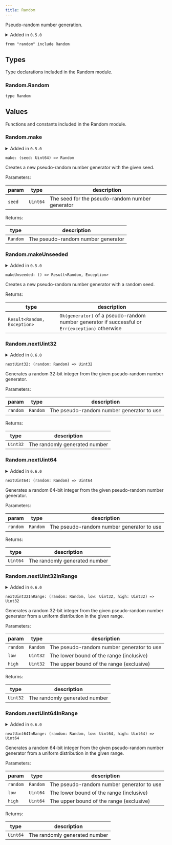 ```yaml
---
title: Random
---
```


Pseudo-random number generation.

<details disabled>
<summary tabindex="-1">Added in <code>0.5.0</code></summary>
No other changes yet.
</details>

```grain
from "random" include Random
```

## Types

Type declarations included in the Random module.

### Random.**Random**

```grain
type Random
```

## Values

Functions and constants included in the Random module.

### Random.**make**

<details disabled>
<summary tabindex="-1">Added in <code>0.5.0</code></summary>
No other changes yet.
</details>

```grain
make: (seed: Uint64) => Random
```

Creates a new pseudo-random number generator with the given seed.

Parameters:

| param  | type     | description                                     |
| ------ | -------- | ----------------------------------------------- |
| `seed` | `Uint64` | The seed for the pseudo-random number generator |

Returns:

| type     | description                        |
| -------- | ---------------------------------- |
| `Random` | The pseudo-random number generator |

### Random.**makeUnseeded**

<details disabled>
<summary tabindex="-1">Added in <code>0.5.0</code></summary>
No other changes yet.
</details>

```grain
makeUnseeded: () => Result<Random, Exception>
```

Creates a new pseudo-random number generator with a random seed.

Returns:

| type                        | description                                                                                     |
| --------------------------- | ----------------------------------------------------------------------------------------------- |
| `Result<Random, Exception>` | `Ok(generator)` of a pseudo-random number generator if successful or `Err(exception)` otherwise |

### Random.**nextUint32**

<details>
<summary>Added in <code>0.6.0</code></summary>
<table>
<thead>
<tr><th>version</th><th>changes</th></tr>
</thead>
<tbody>
<tr><td><code>0.5.0</code></td><td>Originally named `nextInt32`</td></tr>
</tbody>
</table>
</details>

```grain
nextUint32: (random: Random) => Uint32
```

Generates a random 32-bit integer from the given pseudo-random number generator.

Parameters:

| param    | type     | description                               |
| -------- | -------- | ----------------------------------------- |
| `random` | `Random` | The pseudo-random number generator to use |

Returns:

| type     | description                   |
| -------- | ----------------------------- |
| `Uint32` | The randomly generated number |

### Random.**nextUint64**

<details>
<summary>Added in <code>0.6.0</code></summary>
<table>
<thead>
<tr><th>version</th><th>changes</th></tr>
</thead>
<tbody>
<tr><td><code>0.5.0</code></td><td>Originally named `nextInt64`</td></tr>
</tbody>
</table>
</details>

```grain
nextUint64: (random: Random) => Uint64
```

Generates a random 64-bit integer from the given pseudo-random number generator.

Parameters:

| param    | type     | description                               |
| -------- | -------- | ----------------------------------------- |
| `random` | `Random` | The pseudo-random number generator to use |

Returns:

| type     | description                   |
| -------- | ----------------------------- |
| `Uint64` | The randomly generated number |

### Random.**nextUint32InRange**

<details>
<summary>Added in <code>0.6.0</code></summary>
<table>
<thead>
<tr><th>version</th><th>changes</th></tr>
</thead>
<tbody>
<tr><td><code>0.5.0</code></td><td>Originally named `nextInt32InRange`</td></tr>
</tbody>
</table>
</details>

```grain
nextUint32InRange: (random: Random, low: Uint32, high: Uint32) => Uint32
```

Generates a random 32-bit integer from the given pseudo-random number generator
from a uniform distribution in the given range.

Parameters:

| param    | type     | description                               |
| -------- | -------- | ----------------------------------------- |
| `random` | `Random` | The pseudo-random number generator to use |
| `low`    | `Uint32` | The lower bound of the range (inclusive)  |
| `high`   | `Uint32` | The upper bound of the range (exclusive)  |

Returns:

| type     | description                   |
| -------- | ----------------------------- |
| `Uint32` | The randomly generated number |

### Random.**nextUint64InRange**

<details>
<summary>Added in <code>0.6.0</code></summary>
<table>
<thead>
<tr><th>version</th><th>changes</th></tr>
</thead>
<tbody>
<tr><td><code>0.5.0</code></td><td>Originally named `nextInt64InRange`</td></tr>
</tbody>
</table>
</details>

```grain
nextUint64InRange: (random: Random, low: Uint64, high: Uint64) => Uint64
```

Generates a random 64-bit integer from the given pseudo-random number generator
from a uniform distribution in the given range.

Parameters:

| param    | type     | description                               |
| -------- | -------- | ----------------------------------------- |
| `random` | `Random` | The pseudo-random number generator to use |
| `low`    | `Uint64` | The lower bound of the range (inclusive)  |
| `high`   | `Uint64` | The upper bound of the range (exclusive)  |

Returns:

| type     | description                   |
| -------- | ----------------------------- |
| `Uint64` | The randomly generated number |

